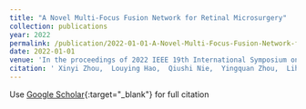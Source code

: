```yaml
---
title: "A Novel Multi-Focus Fusion Network for Retinal Microsurgery"
collection: publications
year: 2022
permalink: /publication/2022-01-01-A-Novel-Multi-Focus-Fusion-Network-for-Retinal-Microsurgery
date: 2022-01-01
venue: 'In the proceedings of 2022 IEEE 19th International Symposium on Biomedical Imaging (ISBI)'
citation: ' Xinyi Zhou,  Louying Hao,  Qiushi Nie,  Yingquan Zhou,  Lihui Wang,  <b>Yan Hu</b>,  Jiang Liu, &quot;A Novel Multi-Focus Fusion Network for Retinal Microsurgery.&quot; In the proceedings of 2022 IEEE 19th International Symposium on Biomedical Imaging (ISBI), 2022.'
---
```

Use [Google Scholar](https://scholar.google.com/scholar?q=A+Novel+Multi+Focus+Fusion+Network+for+Retinal+Microsurgery){:target="_blank"} for full citation